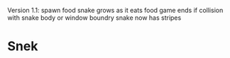 Version 1.1:
spawn food
snake grows as it eats food
game ends if collision with snake body or window boundry
snake now has stripes
# Snek
